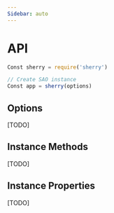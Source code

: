 ```yaml
---
Sidebar: auto
---
```


# API

```js
Const sherry = require('sherry')

// Create SAO instance
Const app = sherry(options)
```

## Options

[TODO]

## Instance Methods

[TODO]

## Instance Properties

[TODO]